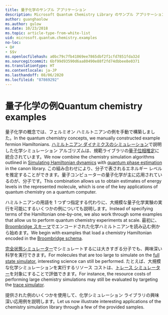 ```yaml
---
title: 量子化学のサンプル アプリケーション
description: Microsoft Quantum Chemistry Library のサンプル アプリケーションについて確認します。
author: guanghaolow
ms.author: gulow
ms.date: 10/23/2018
ms.topic: article-type-from-white-list
uid: microsoft.quantum.chemistry.examples
no-loc:
- Q#
- $$v
ms.openlocfilehash: a0bc79c7fb41069ee7865dbf2f1cfd7851fda32d
ms.sourcegitcommit: 6bf99d93590d6aa80490e88f2fd74dbbee8e0371
ms.translationtype: HT
ms.contentlocale: ja-JP
ms.lasthandoff: 08/06/2020
ms.locfileid: "87869292"
---
```

# <a name="quantum-chemistry-examples"></a><span data-ttu-id="c28bd-103">量子化学の例</span><span class="sxs-lookup"><span data-stu-id="c28bd-103">Quantum chemistry examples</span></span>

<span data-ttu-id="c28bd-104">量子化学の概念では、フェルミオン ハミルトニアンの例を手動で構築しました。</span><span class="sxs-lookup"><span data-stu-id="c28bd-104">In the quantum chemistry concepts, we manually constructed example fermion Hamiltonians.</span></span> <span data-ttu-id="c28bd-105">[ハミルトニアン ダイナミクスのシミュレーション](xref:microsoft.quantum.libraries.standard.algorithms)で説明した化学シミュレーション アルゴリズムは、規範ライブラリの[量子位相推定](xref:microsoft.quantum.libraries.characterization)に統合されています。</span><span class="sxs-lookup"><span data-stu-id="c28bd-105">We now combine the chemistry simulation algorithms outlined in [Simulating Hamiltonian dynamics](xref:microsoft.quantum.libraries.standard.algorithms) with [quantum phase estimation](xref:microsoft.quantum.libraries.characterization) in the canon library.</span></span> <span data-ttu-id="c28bd-106">この組み合わせにより、分子で表されるエネルギー レベルを推定することができます。量子コンピューターの量子化学が主に応用されているのが、分子です。</span><span class="sxs-lookup"><span data-stu-id="c28bd-106">This combination allows us to obtain  estimates of energy levels in the represented molecule, which is one of the key applications of quantum chemistry on a quantum computer.</span></span> 

<span data-ttu-id="c28bd-107">ハミルトニアンの用語を 1 つずつ指定する代わりに、大規模な量子化学実験の実行を可能にするいくつかの例についても説明します。</span><span class="sxs-lookup"><span data-stu-id="c28bd-107">Instead of specifying terms of the Hamiltonian one-by-one, we also work through some examples that allow us to perform quantum chemistry experiments at scale.</span></span> <span data-ttu-id="c28bd-108">最初に、[Broombridge スキーマ](xref:microsoft.quantum.libraries.chemistry.schema.broombridge)でエンコードされた化学ハミルトニアンを読み込む例から始めます。</span><span class="sxs-lookup"><span data-stu-id="c28bd-108">We begin with examples that load a chemistry Hamiltonian encoded in the [Broombridge schema](xref:microsoft.quantum.libraries.chemistry.schema.broombridge).</span></span>

<span data-ttu-id="c28bd-109">[完全状態シミュレーター](xref:microsoft.quantum.machines.full-state-simulator)でシミュレートするには大きすぎる分子でも、興味深い科学を実行できます。</span><span class="sxs-lookup"><span data-stu-id="c28bd-109">For molecules that are too large to simulate on the [full state simulator](xref:microsoft.quantum.machines.full-state-simulator), interesting science can still be performed.</span></span> <span data-ttu-id="c28bd-110">たとえば、大規模な化学シミュレーションを実行するリソース コストは、[トレース シミュレーター](xref:microsoft.quantum.machines.qc-trace-simulator.intro)を対象にすることで評価できます。</span><span class="sxs-lookup"><span data-stu-id="c28bd-110">For instance, the resource costs of performing large chemistry simulations may still be evaluated by targeting the [trace simulator](xref:microsoft.quantum.machines.qc-trace-simulator.intro).</span></span>

<span data-ttu-id="c28bd-111">提供された例のいくつかを使用して、化学シミュレーション ライブラリの興味深い応用例を説明します。</span><span class="sxs-lookup"><span data-stu-id="c28bd-111">Let us now illustrate interesting applications of the chemistry simulation library through a few of the provided samples.</span></span>
